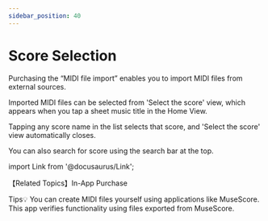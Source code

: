 ```yaml
---
sidebar_position: 40
---
```


# Score Selection

Purchasing the “MIDI file import” enables you to import MIDI files from external sources.

Imported MIDI files can be selected from 'Select the score' view, which appears when you tap a sheet music title in the Home View.

Tapping any score name in the list selects that score, and 'Select the score' view automatically closes.

You can also search for score using the search bar at the top.

import Link from '@docusaurus/Link';

【Related Topics】<Link to="i18n/en/docusaurus-plugin-content-docs/current/guide/Settings/In-App_Purchase">In-App Purchase</Link> 

Tips💡
You can create MIDI files yourself using applications like MuseScore. This app verifies functionality using files exported from MuseScore.
